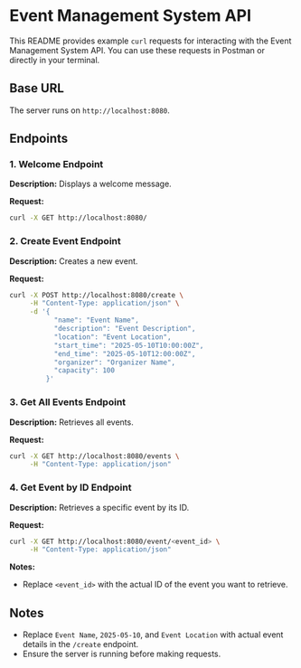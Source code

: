 # Event Management System API

This README provides example `curl` requests for interacting with the Event Management System API. You can use these requests in Postman or directly in your terminal.

## Base URL

The server runs on `http://localhost:8080`.

## Endpoints

### 1. Welcome Endpoint

**Description:** Displays a welcome message.

**Request:**
```bash
curl -X GET http://localhost:8080/
```

### 2. Create Event Endpoint

**Description:** Creates a new event.

**Request:**
```bash
curl -X POST http://localhost:8080/create \
     -H "Content-Type: application/json" \
     -d '{
           "name": "Event Name", 
           "description": "Event Description", 
           "location": "Event Location", 
           "start_time": "2025-05-10T10:00:00Z", 
           "end_time": "2025-05-10T12:00:00Z", 
           "organizer": "Organizer Name", 
           "capacity": 100
         }'
```

### 3. Get All Events Endpoint

**Description:** Retrieves all events.

**Request:**
```bash
curl -X GET http://localhost:8080/events \
     -H "Content-Type: application/json"
```

### 4. Get Event by ID Endpoint

**Description:** Retrieves a specific event by its ID.

**Request:**
```bash
curl -X GET http://localhost:8080/event/<event_id> \
     -H "Content-Type: application/json"
```

**Notes:**
- Replace `<event_id>` with the actual ID of the event you want to retrieve.

## Notes
- Replace `Event Name`, `2025-05-10`, and `Event Location` with actual event details in the `/create` endpoint.
- Ensure the server is running before making requests.